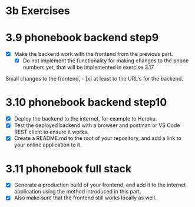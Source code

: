 # 3b Exercises

# 3.9 phonebook backend step9
- [x] Make the backend work with the frontend from the previous part. 
    - [x] Do not implement the functionality for making changes to the phone numbers yet, that will be implemented in exercise 3.17.

Small changes to the frontend, 
    - [x] at least to the URL's for the backend. 

# 3.10 phonebook backend step10
- [x] Deploy the backend to the internet, for example to Heroku.
- [x] Test the deployed backend with a browser and postman or VS Code REST client to ensure it works.
- [x] Create a README.md to the root of your repository, and add a link to your online application to it.

# 3.11 phonebook full stack
- [x] Generate a production build of your frontend, and add it to the internet application using the method introduced in this part.
- [x] Also make sure that the frontend still works locally as well.